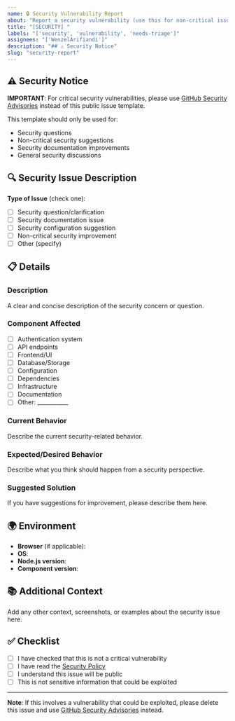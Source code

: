 ```yaml
---
name: 🔒 Security Vulnerability Report
about: "Report a security vulnerability (use this for non-critical issues only)"
title: "[SECURITY] "
labels: "['security', 'vulnerability', 'needs-triage']"
assignees: "['WenzelArifiandi']"
description: "## ⚠️ Security Notice"
slug: "security-report"
---
```














## ⚠️ Security Notice

**IMPORTANT**: For critical security vulnerabilities, please use [GitHub Security Advisories](https://github.com/WenzelArifiandi/ariane/security/advisories/new) instead of this public issue template.

This template should only be used for:
- Security questions
- Non-critical security suggestions
- Security documentation improvements
- General security discussions

## 🔍 Security Issue Description

**Type of Issue** (check one):
- [ ] Security question/clarification
- [ ] Security documentation issue
- [ ] Security configuration suggestion
- [ ] Non-critical security improvement
- [ ] Other (specify)

## 📋 Details

### Description
A clear and concise description of the security concern or question.

### Component Affected
- [ ] Authentication system
- [ ] API endpoints
- [ ] Frontend/UI
- [ ] Database/Storage
- [ ] Configuration
- [ ] Dependencies
- [ ] Infrastructure
- [ ] Documentation
- [ ] Other: ___________

### Current Behavior
Describe the current security-related behavior.

### Expected/Desired Behavior
Describe what you think should happen from a security perspective.

### Suggested Solution
If you have suggestions for improvement, please describe them here.

## 🌍 Environment

- **Browser** (if applicable):
- **OS**:
- **Node.js version**:
- **Component version**:

## 📚 Additional Context

Add any other context, screenshots, or examples about the security issue here.

## ✅ Checklist

- [ ] I have checked that this is not a critical vulnerability
- [ ] I have read the [Security Policy](../SECURITY.md)
- [ ] I understand this issue will be public
- [ ] This is not sensitive information that could be exploited

---

**Note**: If this involves a vulnerability that could be exploited, please delete this issue and use [GitHub Security Advisories](https://github.com/WenzelArifiandi/ariane/security/advisories/new) instead.